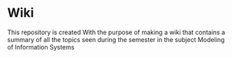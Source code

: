 # Wiki
This repository is created With the purpose of making a wiki that contains a summary of all the topics seen during the semester in the subject Modeling of Information Systems
